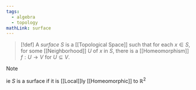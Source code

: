 ```yaml
---
tags:
  - algebra
  - topology
mathLink: surface
---
```

>[!def]
>A *surface* $S$ is a [[Topological Space]] such that for each $x\in S$, for some [[Neighborhood]] $U$ of $x$ in $S$, there is a [[Homeomorphism]] $f:U \rightarrow V$ for $U\subseteq V$.

>[!note]
>ie $S$ is a surface if it is [[Local]]ly [[Homeomorphic]] to $\mathbb{R}^{2}$

